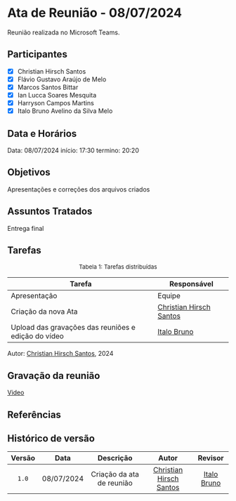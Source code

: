 # Ata de Reunião - 08/07/2024

Reunião realizada no Microsoft Teams.

## Participantes

- [x] Christian Hirsch Santos
- [x] Flávio Gustavo Araújo de Melo
- [x] Marcos Santos Bittar
- [x] Ian Lucca Soares Mesquita
- [x] Harryson Campos Martins
- [x] Italo Bruno Avelino da Silva Melo

## Data e Horários

Data: 08/07/2024
início: 17:30
termino: 20:20

## Objetivos

Apresentações e correções dos arquivos criados 

## Assuntos Tratados

Entrega final

## Tarefas

<font size="2"><p style="text-align: center">Tabela 1: Tarefas distribuídas </p></font>

| Tarefa                               | Responsável                                      |
| ------------------------------------ | ------------------------------------------------ |
| Apresentação             | Equipe  |  
| Criação da nova Ata              | [Christian Hirsch Santos](https://github.com/crstyhs) |
| Upload das gravações das reuniões e edição do vídeo   | [Italo Bruno](https://github.com/Italobrunom)          |

Autor: [Christian Hirsch Santos](https://github.com/crstyhs), 2024

## Gravação da reunião

[Video]()

## Referências

## Histórico de versão

| Versão | Data | Descrição | Autor | Revisor |
| :----: | :--: | :-------: | :---: | :-----: |
| `1.0` | 08/07/2024 | Criação da ata de reunião |[Christian Hirsch Santos](https://github.com/crstyhs)| [Italo Bruno](https://github.com/Italobrunom) |
